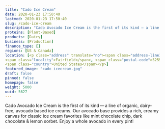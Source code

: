 ```yaml
---
title: "Cado Ice Cream"
date: 2020-01-23 17:50:40
lastmod: 2020-01-23 17:50:40
slug: /cado-ice-cream
description: "Cado Avocado Ice Cream is the first of its kind — a line of organic, dairy-free, avocado based ice creams. Our avocado base provides a rich, creamy canvas for classic ice cream favorites like mint chocolate chip, dark chocolate & lemon sorbet. Enjoy a whole avocado in every pint!"
proteins: [Plant-Based]
products: [Dairy]
business: [Production]
finance_type: []
regions: [US & Canada]
location: [<p class="address" translate="no"><span class="address-line1">East Broadway Avenue</span><br>
<span class="locality">Fairfield</span>, <span class="postal-code">52556</span><br>
<span class="country">United States</span></p>]
featured_image: "cado icecream.jpg"
draft: false
pinned: false
homepage: false
weight: 5000
uuid: 5627
---
```

<p>Cado Avocado Ice Cream is the first of its kind — a line of organic, dairy-free, avocado based ice creams. Our avocado base provides a rich, creamy canvas for classic ice cream favorites like mint chocolate chip, dark chocolate <span class="amp">&</span> lemon sorbet. Enjoy a whole avocado in every pint!</p>

